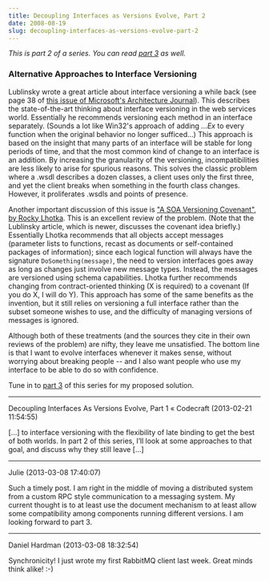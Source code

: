 ```yaml
---
title: Decoupling Interfaces as Versions Evolve, Part 2
date: 2008-08-19
slug: decoupling-interfaces-as-versions-evolve-part-2
---
```


<em>This is part 2 of a series. You can read <a href="decoupling-interfaces-as-versions-evolve-part-3.md">part 3</a> as well.</em>
<h3>Alternative Approaches to Interface Versioning</h3>
Lublinsky wrote a great article about interface versioning a while back (see page 38 of <a href="http://www.msarchitecturejournal.com/pdf/Journal11.pdf" target="ms">this issue of Microsoft's Architecture Journal</a>). This describes the state-of-the-art thinking about interface versioning in the web services world. Essentially he recommends versioning each method in an interface separately. (Sounds a lot like Win32's approach of adding <em>...Ex</em> to every function when the original behavior no longer sufficed...) This approach is based on the insight that many parts of an interface will be stable for long periods of time, and that the most common kind of change to an interface is an addition. By increasing the granularity of the versioning, incompatibilities are less likely to arise for spurious reasons. This solves the classic problem where a .wsdl describes a dozen classes, a client uses only the first three, and yet the client breaks when something in the fourth class changes. However, it proliferates .wsdls and points of presence.

Another important discussion of this issue is <a href="http://www.theserverside.net/tt/articles/showarticle.tss?id=SOAVersioningCovenant" target="soa">"A SOA Versioning Covenant", by Rocky Lhotka</a>. This is an excellent review of the problem. (Note that the Lublinsky article, which is newer, discusses the covenant idea briefly.) Essentially Lhotka recommends that all objects accept messages (parameter lists to functions, recast as documents or self-contained packages of information); since each logical function will always have the signature <code>DoSomething(message)</code>, the need to version interfaces goes away as long as changes just involve new message types. Instead, the messages are versioned using schema capabilities. Lhotka further recommends changing from contract-oriented thinking (X is required) to a covenant (If you do X, I will do Y). This approach has some of the same benefits as the invention, but it still relies on versioning a full interface rather than the subset someone wishes to use, and the difficulty of managing versions of messages is ignored.

Although both of these treatments (and the sources they cite in their own reviews of the problem) are nifty, they leave me unsatisfied. The bottom line is that I want to evolve interfaces whenever it makes sense, without worrying about breaking people -- and I also want people who use my interface to be able to do so with confidence.

Tune in to <a title="Decoupling Interfaces as Versions Evolve, Part 3" href="decoupling-interfaces-as-versions-evolve-part-3.md">part 3</a> of this series for my proposed solution.

---

Decoupling Interfaces As Versions Evolve, Part 1 &laquo; Codecraft (2013-02-21 11:54:55)

[...] to interface versioning with the flexibility of late binding to get the best of both worlds. In part 2 of this series, I’ll look at some approaches to that goal, and discuss why they still leave [...]

---

Julie (2013-03-08 17:40:07)

Such a timely post. I am right in the middle of moving a distributed system from a custom RPC style communication to a messaging system. My current thought is to at least use the document mechanism to at least allow some compatibility among components running different versions. I am looking forward to part 3.

---

Daniel Hardman (2013-03-08 18:32:54)

Synchronicity! I just wrote my first RabbitMQ client last week. Great minds think alike! :-)